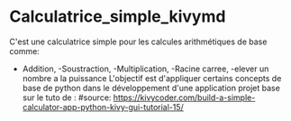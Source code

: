 # Calculatrice_simple_kivymd
C'est une calculatrice simple pour les calcules arithmétiques de base comme:
- Addition,
-Soustraction,
-Multiplication,
-Racine carree,
-elever un nombre a la puissance
L'objectif est d'appliquer certains concepts de base de python dans le développement d'une application
projet base sur le tuto de :
#source: https://kivycoder.com/build-a-simple-calculator-app-python-kivy-gui-tutorial-15/
